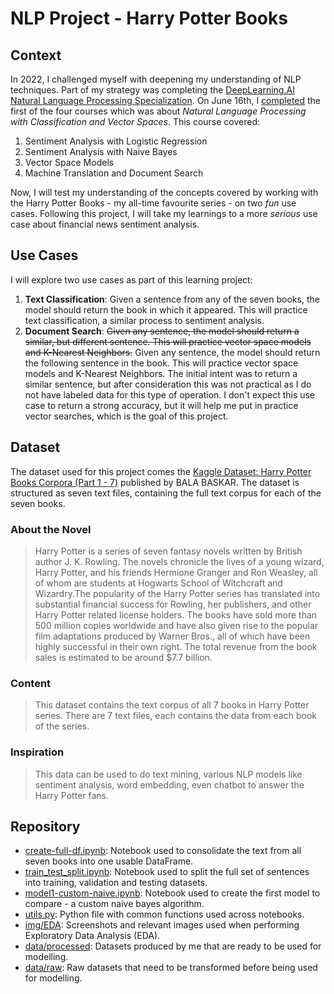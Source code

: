 # NLP Project - Harry Potter Books

## Context
In 2022, I challenged myself with deepening my understanding of NLP techniques. Part of my strategy was completing the [DeepLearning.AI Natural Language Processing Specialization](https://www.deeplearning.ai/program/natural-language-processing-specialization/). On June 16th, I [completed](https://www.coursera.org/account/accomplishments/verify/PCDXA6F7GFLX) the first of the four courses which was about *Natural Language Processing with Classification and Vector Spaces*. This course covered:
1. Sentiment Analysis with Logistic Regression
2. Sentiment Analysis with Naive Bayes
3. Vector Space Models
4. Machine Translation and Document Search

Now, I will test my understanding of the concepts covered by working with the Harry Potter Books - my all-time favourite series - on two *fun* use cases. Following this project, I will take my learnings to a more *serious* use case about financial news sentiment analysis.

## Use Cases
I will explore two use cases as part of this learning project:
1. **Text Classification**: Given a sentence from any of the seven books, the model should return the book in which it appeared. This will practice text classification, a similar process to sentiment analysis.
2. **Document Search**: ~~Given any sentence, the model should return a similar, but different sentence. This will practice vector space models and K-Nearest Neighbors.~~ Given any sentence, the model should return the following sentence in the book. This will practice vector space models and K-Nearest Neighbors. The initial intent was to return a similar sentence, but after consideration this was not practical as I do not have labeled data for this type of operation. I don't expect this use case to return a strong accuracy, but it will help me put in practice vector searches, which is the goal of this project.

## Dataset
The dataset used for this project comes the [Kaggle Dataset: Harry Potter Books Corpora (Part 1 - 7)](https://www.kaggle.com/datasets/balabaskar/harry-potter-books-corpora-part-1-7) published by BALA BASKAR. The dataset is structured as seven text files, containing the full text corpus for each of the seven books.

### About the Novel
>Harry Potter is a series of seven fantasy novels written by British author J. K. Rowling. The novels chronicle the lives of a young wizard, Harry Potter, and his friends Hermione Granger and Ron Weasley, all of whom are students at Hogwarts School of Witchcraft and Wizardry.The popularity of the Harry Potter series has translated into substantial financial success for Rowling, her publishers, and other Harry Potter related license holders. The books have sold more than 500 million copies worldwide and have also given rise to the popular film adaptations produced by Warner Bros., all of which have been highly successful in their own right. The total revenue from the book sales is estimated to be around $7.7 billion.

### Content
>This dataset contains the text corpus of all 7 books in Harry Potter series. There are 7 text files, each contains the data from each book of the series.

### Inspiration
>This data can be used to do text mining, various NLP models like sentiment analysis, word embedding, even chatbot to answer the Harry Potter fans.

## Repository
* [create-full-df.ipynb](create-full-df.ipynb): Notebook used to consolidate the text from all seven books into one usable DataFrame.
* [train_test_split.ipynb](train_test_split.ipynb): Notebook used to split the full set of sentences into training, validation and testing datasets.
* [model1-custom-naive.ipynb](model1-custom-naive.ipynb): Notebook used to create the first model to compare - a custom naive bayes algorithm.
* [utils.py](utils.py): Python file with common functions used across notebooks.
* [img/EDA](/img/EDA/): Screenshots and relevant images used when performing Exploratory Data Analysis (EDA).
* [data/processed](/data/processed): Datasets produced by me that are ready to be used for modelling.
* [data/raw](/data/raw): Raw datasets that need to be transformed before being used for modelling.
